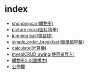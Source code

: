# index
* <a href="https://github.com/HuaYangFu/back-end/tree/ShoppingCar(%E8%B3%BC%E7%89%A9%E8%BB%8A)/ShoppingCar">shoppingcar(購物車)</a>
* <a href="https://github.com/HuaYangFu/back-end/tree/program_one">picture mora(圖片猜拳)</a>
* <a href="https://github.com/HuaYangFu/back-end/tree/program_two">jumping ball(彈跳球)</a>
* <a href="https://github.com/HuaYangFu/back-end/tree/program_three">simple_order_breakfast(簡單點早餐)</a>
* <a href="https://github.com/HuaYangFu/back-end/tree/program_four">calculate(計算機)</a>
* <a href="https://github.com/HuaYangFu/back-end/tree/program_five">mysqlCRUD_swing(使用者登入)</a>
* <a href="https://github.com/HuaYangFu/back-end/tree/ShoppingCar(%E8%B3%BC%E7%89%A9%E8%BB%8A)/shoppingcar-2.0">購物車2.0(重構中)</a>
* <a href="https://github.com/HuaYangFu/back-end/tree/message_board(%E5%85%AC%E4%BD%88%E6%AC%84)">公佈欄</a>
